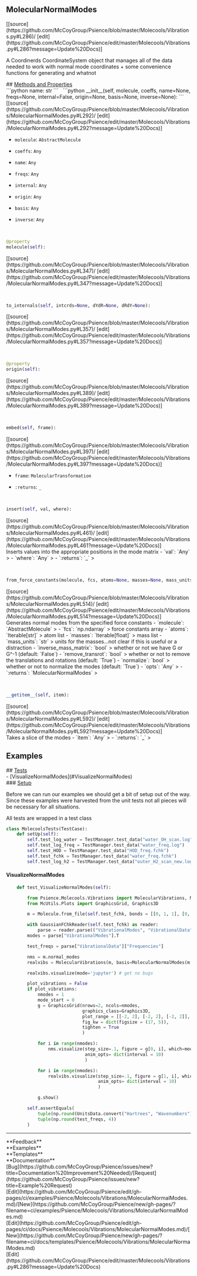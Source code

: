 ## <a id="Psience.Molecools.Vibrations.MolecularNormalModes">MolecularNormalModes</a> 

<div class="docs-source-link" markdown="1">
[[source](https://github.com/McCoyGroup/Psience/blob/master/Molecools/Vibrations.py#L286)/
[edit](https://github.com/McCoyGroup/Psience/edit/master/Molecools/Vibrations.py#L286?message=Update%20Docs)]
</div>

A Coordinerds CoordinateSystem object that manages all of the data needed to
work with normal mode coordinates + some convenience functions for generating and whatnot







<div class="collapsible-section">
 <div class="collapsible-section collapsible-section-header" markdown="1">
## <a class="collapse-link" data-toggle="collapse" href="#methods" markdown="1"> Methods and Properties</a> <a class="float-right" data-toggle="collapse" href="#methods"><i class="fa fa-chevron-down"></i></a>
 </div>
 <div class="collapsible-section collapsible-section-body collapse show" id="methods" markdown="1">
 ```python
name: str
```
<a id="Psience.Molecools.Vibrations.MolecularNormalModes.__init__" class="docs-object-method">&nbsp;</a> 
```python
__init__(self, molecule, coeffs, name=None, freqs=None, internal=False, origin=None, basis=None, inverse=None): 
```
<div class="docs-source-link" markdown="1">
[[source](https://github.com/McCoyGroup/Psience/blob/master/Molecools/Vibrations/MolecularNormalModes.py#L292)/
[edit](https://github.com/McCoyGroup/Psience/edit/master/Molecools/Vibrations/MolecularNormalModes.py#L292?message=Update%20Docs)]
</div>

  - `molecule`: `AbstractMolecule`
    > 
  - `coeffs`: `Any`
    > 
  - `name`: `Any`
    > 
  - `freqs`: `Any`
    > 
  - `internal`: `Any`
    > 
  - `origin`: `Any`
    > 
  - `basis`: `Any`
    > 
  - `inverse`: `Any`
    >


<a id="Psience.Molecools.Vibrations.MolecularNormalModes.molecule" class="docs-object-method">&nbsp;</a> 
```python
@property
molecule(self): 
```
<div class="docs-source-link" markdown="1">
[[source](https://github.com/McCoyGroup/Psience/blob/master/Molecools/Vibrations/MolecularNormalModes.py#L347)/
[edit](https://github.com/McCoyGroup/Psience/edit/master/Molecools/Vibrations/MolecularNormalModes.py#L347?message=Update%20Docs)]
</div>


<a id="Psience.Molecools.Vibrations.MolecularNormalModes.to_internals" class="docs-object-method">&nbsp;</a> 
```python
to_internals(self, intcrds=None, dYdR=None, dRdY=None): 
```
<div class="docs-source-link" markdown="1">
[[source](https://github.com/McCoyGroup/Psience/blob/master/Molecools/Vibrations/MolecularNormalModes.py#L357)/
[edit](https://github.com/McCoyGroup/Psience/edit/master/Molecools/Vibrations/MolecularNormalModes.py#L357?message=Update%20Docs)]
</div>


<a id="Psience.Molecools.Vibrations.MolecularNormalModes.origin" class="docs-object-method">&nbsp;</a> 
```python
@property
origin(self): 
```
<div class="docs-source-link" markdown="1">
[[source](https://github.com/McCoyGroup/Psience/blob/master/Molecools/Vibrations/MolecularNormalModes.py#L389)/
[edit](https://github.com/McCoyGroup/Psience/edit/master/Molecools/Vibrations/MolecularNormalModes.py#L389?message=Update%20Docs)]
</div>


<a id="Psience.Molecools.Vibrations.MolecularNormalModes.embed" class="docs-object-method">&nbsp;</a> 
```python
embed(self, frame): 
```
<div class="docs-source-link" markdown="1">
[[source](https://github.com/McCoyGroup/Psience/blob/master/Molecools/Vibrations/MolecularNormalModes.py#L397)/
[edit](https://github.com/McCoyGroup/Psience/edit/master/Molecools/Vibrations/MolecularNormalModes.py#L397?message=Update%20Docs)]
</div>

  - `frame`: `MolecularTransformation`
    > 
  - `:returns`: `_`
    >


<a id="Psience.Molecools.Vibrations.MolecularNormalModes.insert" class="docs-object-method">&nbsp;</a> 
```python
insert(self, val, where): 
```
<div class="docs-source-link" markdown="1">
[[source](https://github.com/McCoyGroup/Psience/blob/master/Molecools/Vibrations/MolecularNormalModes.py#L461)/
[edit](https://github.com/McCoyGroup/Psience/edit/master/Molecools/Vibrations/MolecularNormalModes.py#L461?message=Update%20Docs)]
</div>
Inserts values into the appropriate positions in the mode matrix
  - `val`: `Any`
    > 
  - `where`: `Any`
    > 
  - `:returns`: `_`
    >


<a id="Psience.Molecools.Vibrations.MolecularNormalModes.from_force_constants" class="docs-object-method">&nbsp;</a> 
```python
from_force_constants(molecule, fcs, atoms=None, masses=None, mass_units='AtomicMassUnits', inverse_mass_matrix=False, remove_transrot=True, normalize=False, **opts): 
```
<div class="docs-source-link" markdown="1">
[[source](https://github.com/McCoyGroup/Psience/blob/master/Molecools/Vibrations/MolecularNormalModes.py#L514)/
[edit](https://github.com/McCoyGroup/Psience/edit/master/Molecools/Vibrations/MolecularNormalModes.py#L514?message=Update%20Docs)]
</div>
Generates normal modes from the specified force constants
  - `molecule`: `AbstractMolecule`
    > 
  - `fcs`: `np.ndarray`
    > force constants array
  - `atoms`: `Iterable[str]`
    > atom list
  - `masses`: `Iterable[float]`
    > mass list
  - `mass_units`: `str`
    > units for the masses...not clear if this is useful or a distraction
  - `inverse_mass_matrix`: `bool`
    > whether or not we have G or G^-1 (default: `False`)
  - `remove_transrot`: `bool`
    > whether or not to remove the translations and rotations (default: `True`)
  - `normalize`: `bool`
    > whether or not to normalize the modes (default: `True`)
  - `opts`: `Any`
    > 
  - `:returns`: `MolecularNormalModes`
    >


<a id="Psience.Molecools.Vibrations.MolecularNormalModes.__getitem__" class="docs-object-method">&nbsp;</a> 
```python
__getitem__(self, item): 
```
<div class="docs-source-link" markdown="1">
[[source](https://github.com/McCoyGroup/Psience/blob/master/Molecools/Vibrations/MolecularNormalModes.py#L592)/
[edit](https://github.com/McCoyGroup/Psience/edit/master/Molecools/Vibrations/MolecularNormalModes.py#L592?message=Update%20Docs)]
</div>
Takes a slice of the modes
  - `item`: `Any`
    > 
  - `:returns`: `_`
    >
 </div>
</div>




## Examples













<div class="collapsible-section">
 <div class="collapsible-section collapsible-section-header" markdown="1">
## <a class="collapse-link" data-toggle="collapse" href="#Tests-885ea7" markdown="1"> Tests</a> <a class="float-right" data-toggle="collapse" href="#Tests-885ea7"><i class="fa fa-chevron-down"></i></a>
 </div>
 <div class="collapsible-section collapsible-section-body collapse show" id="Tests-885ea7" markdown="1">
 - [VisualizeNormalModes](#VisualizeNormalModes)

<div class="collapsible-section">
 <div class="collapsible-section collapsible-section-header" markdown="1">
### <a class="collapse-link" data-toggle="collapse" href="#Setup-4ed276" markdown="1"> Setup</a> <a class="float-right" data-toggle="collapse" href="#Setup-4ed276"><i class="fa fa-chevron-down"></i></a>
 </div>
 <div class="collapsible-section collapsible-section-body collapse show" id="Setup-4ed276" markdown="1">
 
Before we can run our examples we should get a bit of setup out of the way.
Since these examples were harvested from the unit tests not all pieces
will be necessary for all situations.

All tests are wrapped in a test class
```python
class MolecoolsTests(TestCase):
    def setUp(self):
        self.test_log_water = TestManager.test_data("water_OH_scan.log")
        self.test_log_freq = TestManager.test_data("water_freq.log")
        self.test_HOD = TestManager.test_data("HOD_freq.fchk")
        self.test_fchk = TestManager.test_data("water_freq.fchk")
        self.test_log_h2 = TestManager.test_data("outer_H2_scan_new.log")
```

 </div>
</div>

#### <a name="VisualizeNormalModes">VisualizeNormalModes</a>
```python
    def test_VisualizeNormalModes(self):

        from Psience.Molecools.Vibrations import MolecularVibrations, MolecularNormalModes
        from McUtils.Plots import GraphicsGrid, Graphics3D

        m = Molecule.from_file(self.test_fchk, bonds = [[0, 1, 1], [0, 2, 1]])

        with GaussianFChkReader(self.test_fchk) as reader:
            parse = reader.parse(("VibrationalModes", "VibrationalData"))
        modes = parse["VibrationalModes"].T

        test_freqs = parse["VibrationalData"]["Frequencies"]

        nms = m.normal_modes
        realvibs = MolecularVibrations(m, basis=MolecularNormalModes(m, modes, freqs=test_freqs))

        realvibs.visualize(mode='jupyter') # get no bugs

        plot_vibrations = False
        if plot_vibrations:
            nmodes = 1
            mode_start = 0
            g = GraphicsGrid(nrows=2, ncols=nmodes,
                             graphics_class=Graphics3D,
                             plot_range = [[-2, 2], [-2, 2], [-2, 2]],
                             fig_kw = dict(figsize = (17, 5)),
                             tighten = True
                             )

            for i in range(nmodes):
                nms.visualize(step_size=.1, figure = g[0, i], which=mode_start + i,
                              anim_opts= dict(interval = 10)
                              )

            for i in range(nmodes):
                realvibs.visualize(step_size=.1, figure = g[1, i], which= mode_start+i,
                                   anim_opts= dict(interval = 10)
                                   )

            g.show()

        self.assertEquals(
            tuple(np.round(UnitsData.convert("Hartrees", "Wavenumbers")*nms.modes.freqs, 4)),
            tuple(np.round(test_freqs, 4))
        )
```

 </div>
</div>






---


<div markdown="1" class="text-secondary">
<div class="container">
  <div class="row">
   <div class="col" markdown="1">
**Feedback**   
</div>
   <div class="col" markdown="1">
**Examples**   
</div>
   <div class="col" markdown="1">
**Templates**   
</div>
   <div class="col" markdown="1">
**Documentation**   
</div>
   <div class="col" markdown="1">
   
</div>
   <div class="col" markdown="1">
   
</div>
   <div class="col" markdown="1">
   
</div>
</div>
  <div class="row">
   <div class="col" markdown="1">
[Bug](https://github.com/McCoyGroup/Psience/issues/new?title=Documentation%20Improvement%20Needed)/[Request](https://github.com/McCoyGroup/Psience/issues/new?title=Example%20Request)   
</div>
   <div class="col" markdown="1">
[Edit](https://github.com/McCoyGroup/Psience/edit/gh-pages/ci/examples/Psience/Molecools/Vibrations/MolecularNormalModes.md)/[New](https://github.com/McCoyGroup/Psience/new/gh-pages/?filename=ci/examples/Psience/Molecools/Vibrations/MolecularNormalModes.md)   
</div>
   <div class="col" markdown="1">
[Edit](https://github.com/McCoyGroup/Psience/edit/gh-pages/ci/docs/Psience/Molecools/Vibrations/MolecularNormalModes.md)/[New](https://github.com/McCoyGroup/Psience/new/gh-pages/?filename=ci/docs/templates/Psience/Molecools/Vibrations/MolecularNormalModes.md)   
</div>
   <div class="col" markdown="1">
[Edit](https://github.com/McCoyGroup/Psience/edit/master/Molecools/Vibrations.py#L286?message=Update%20Docs)   
</div>
   <div class="col" markdown="1">
   
</div>
   <div class="col" markdown="1">
   
</div>
   <div class="col" markdown="1">
   
</div>
</div>
</div>
</div>
